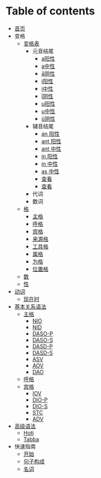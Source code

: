 # Table of contents

* [首页](readme.md)
* 变格
  * [变格表](declension/ending-table.md)
    * 元音结尾
      * [a阳性](declension/a-masculine.md)
      * [a中性](declension/a-neutral.md)
      * [ā阴性](declension/a-feminine.md)
      * [i阳性](declension/i-masculine.md)
      * [i中性](declension/i-neutral.md)
      * [ī阴性](declension/i-feminine.md)
      * [u阳性](declension/u-masculine.md)
      * [u中性](declension/u-neutral.md)
      * [ū阴性](declension/u-feminine.md)
    * 辅音结尾
      * [an 阳性](an-masculine.md)
      * [ant 阳性](ant-masculine.md)
      * [ant 中性](ant-neutral.md)
      * [in 阳性](in-masculine.md)
      * [in 中性](in-neutral.md)
      * [as 中性](as-neutral.md)
      * [查看](us.md)
      * [查看](ar.md)
    * 代词
    * 数词
  * [格](declension/declension.md)
    * [主格](declension/nom.md)
    * [呼格](declension/voc.md)
    * [宾格](declension/acc.md)
    * [来源格](declension/abl.md)
    * [工具格](declension/instr.md)
    * [属格](declension/gen.md)
    * [为格](declension/dat.md)
    * [位置格](declension/loc.md)
  * [数](declension/number.md)
  * [性](declension/gender.md)
* [动词](verbal/README.md)
  * [现在时](verbal/present.md)
* [基本关系语法](basic-relation/README.md)
  * [主格](basic-relation/nom.md)
      * [NIO](nom-nio.md)
      * [NID](nom-nid.md)
      * [DASO-P](nom-daso.md)
      * [DASO-S](nom-daso.md)
      * [DASD-P](nom-dasd.md)
      * [DASD-S](nom-dasd.md)
      * [ASV](nom-asv.md)
      * [AOV](nom-aov.md)
      * [DAO](nom-dao.md)
  * [呼格](basic-relation/voc.md)
  * [宾格](basic-relation/acc.md)
    * [IOV](iov.md)
    * [DIO-P](dio.md)
    * [DIO-S](dio.md)
    * [STC](stc.md)
    * [ADV](adv.md)
* [高级语法](grammar/README.md)
  * [Hoti](grammar/hoti.md)
  * [Tabba](grammar/tabba.md)
* 快速指南
  * [开始](shortcut/readme.md)
  * [句子构成](shortcut/sentence.md)  
  * [名词](shortcut/noun.md)
